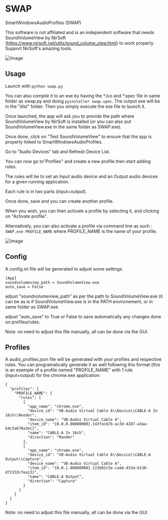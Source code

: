 # SWAP
SmartWindowsAudioProfiles (SWAP)

This software is not affiliated and is an independent software that needs SoundVolumeView by NirSoft (https://www.nirsoft.net/utils/sound_volume_view.html) to work properly.
Support NirSoft's amazing tools.


![Image](https://i.imgur.com/FdHoP3b.gif)

## Usage
Launch with `python swap.py`

You can also compile it to an exe by having the *.ico and *.spec file in same folder as swap.py and doing `pyinstaller swap.spec`. The output exe will be in the "dist" folder.
Then you simply execute the exe file to launch it.

Once launched, the app will ask you to provide the path where SoundVolumeView by NirSoft is installed (or you can also put SoundVolumeView.exe in the same folder as SWAP.exe).

Once done, click on "Test SoundVolumeView" to ensure that the app is properly linked to SmartWindowsAudioProfiles.

Go to "Audio Devices" tab and Refresh Device List.

You can now go to"Profiles" and create a new profile then start adding rules.

The rules will be to set an Input audio device and an Output audio devices for a given running application.

Each rule is in two parts (input+output).

Once done, save and you can create another profile.

When you wish, you can then activate a profile by selecting it, and clicking on "Activate profile".

Alternatively, you can also activate a profile via command line as such : `SWAP.exe PROFILE_NAME` where PROFILE_NAME is the name of your profile.

![Image]()

## Config
A config.ini file will be generated to adjust some settings.

```
[App]
soundvolumeview_path = SoundVolumeView.exe
auto_save = False
```
adjust "soundvolumeview_path" as per the path to SoundVolumeView.exe (it can be as is if SoundVolumeView.exe is in the PATH environement, or in same folder as SWAP.exe

adjust "auto_save" to True or False to save automatically any changes done on profiles/rules.

Note: no need to adjust this file manually, all can be done via the GUI.

## Profiles
A audio_profiles.json file will be generated with your profiles and respective rules. 
You can programatically generate it as well following this format (this is an exemple of a profile named "PROFILE_NAME" with 1 rule (input+output) for the chrome.exe application:

```
{
  "profiles": {
    "PROFILE_NAME": {
      "rules": [
        {
          "app_name": "chrome.exe",
          "device_id": "VB-Audio Virtual Cable A\\Device\\CABLE-A In 16ch\\Render",
          "device_name": "VB-Audio Virtual Cable A",
          "item_id": "{0.0.0.00000000}.{43fac67b-ac3d-4287-a3aa-b4c5a678a3ec}",
          "name": "CABLE-A In 16ch",
          "direction": "Render"
        },
        {
          "app_name": "chrome.exe",
          "device_id": "VB-Audio Virtual Cable A\\Device\\CABLE-A Output\\Capture",
          "device_name": "VB-Audio Virtual Cable A",
          "item_id": "{0.0.1.00000000}.{23b82c5e-caa6-433a-b138-d72333cfea13}",
          "name": "CABLE-A Output",
          "direction": "Capture"
        }
      ]
    }
  }
}
```

Note: no need to adjust this file manually, all can be done via the GUI.
